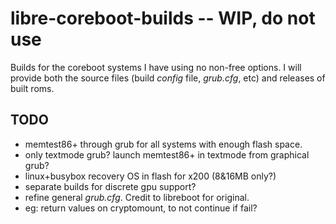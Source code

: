 # libre-coreboot-builds -- WIP, do not use
Builds for the coreboot systems I have using no non-free options. I 
will provide both the source files (build *config* file, *grub.cfg*, 
etc) and releases of built roms.

## TODO

* memtest86+ through grub for all systems with enough flash space.
 * only textmode grub? launch memtest86+ in textmode from graphical 
grub?
* linux+busybox recovery OS in flash for x200 (8&16MB only?)
* separate builds for discrete gpu support?
* refine general *grub.cfg*. Credit to libreboot for original.
 * eg: return values on cryptomount, to not continue if fail?
